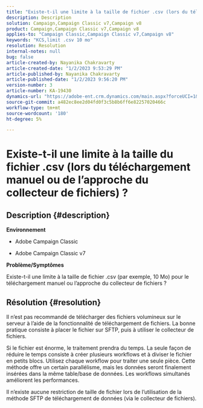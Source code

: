 ```yaml
---
title: "Existe-t-il une limite à la taille de fichier .csv (lors du téléchargement manuel ou de l’approche du collecteur de fichiers) ?"
description: Description
solution: Campaign,Campaign Classic v7,Campaign v8
product: Campaign,Campaign Classic v7,Campaign v8
applies-to: "Campaign Classic,Campaign Classic v7,Campaign v8"
keywords: "KCS,limit .csv 10 mo"
resolution: Resolution
internal-notes: null
bug: false
article-created-by: Nayanika Chakravarty
article-created-date: "1/2/2023 9:53:29 PM"
article-published-by: Nayanika Chakravarty
article-published-date: "1/2/2023 9:56:20 PM"
version-number: 3
article-number: KA-19430
dynamics-url: "https://adobe-ent.crm.dynamics.com/main.aspx?forceUCI=1&pagetype=entityrecord&etn=knowledgearticle&id=2e7597de-e78a-ed11-81ac-6045bd006c82"
source-git-commit: a482ec8ee2d04fd0f3c5b8b6ff6e82257020466c
workflow-type: tm+mt
source-wordcount: '180'
ht-degree: 5%

---
```


# Existe-t-il une limite à la taille du fichier .csv (lors du téléchargement manuel ou de l’approche du collecteur de fichiers) ?

## Description {#description}


<b>Environnement</b>

- Adobe Campaign Classic

- Adobe Campaign Classic v7

<b>Problème/Symptômes</b>

Existe-t-il une limite à la taille de fichier .csv (par exemple, 10 Mo) pour le téléchargement manuel ou l’approche du collecteur de fichiers ?


## Résolution {#resolution}


Il n’est pas recommandé de télécharger des fichiers volumineux sur le serveur à l’aide de la fonctionnalité de téléchargement de fichiers. La bonne pratique consiste à placer le fichier sur SFTP, puis à utiliser le collecteur de fichiers.

Si le fichier est énorme, le traitement prendra du temps. La seule façon de réduire le temps consiste à créer plusieurs workflows et à diviser le fichier en petits blocs. Utilisez chaque workflow pour traiter une seule pièce. Cette méthode offre un certain parallélisme, mais les données seront finalement insérées dans la même table/base de données. Les workflows simultanés améliorent les performances.

Il n’existe aucune restriction de taille de fichier lors de l’utilisation de la méthode SFTP de téléchargement de données (via le collecteur de fichiers).
